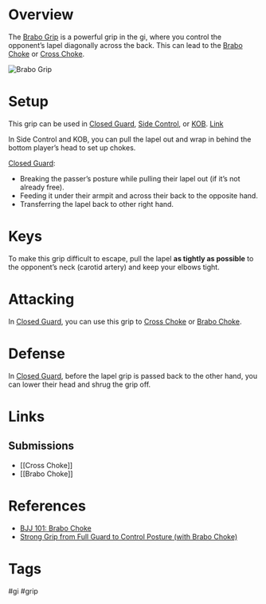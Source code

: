 # Overview
The <u>Brabo Grip</u> is a powerful grip in the gi, where you control the opponent’s lapel diagonally across the back. This can lead to the [Brabo Choke](obsidian://open?vault=Obsidian-BJJ-Notes&file=Submissions%2FBrabo%20Choke) or [Cross Choke](obsidian://open?vault=Obsidian-BJJ-Notes&file=Submissions%2FCross%20Choke).

![Brabo Grip](https://evolve-mma.com/wp-content/uploads/2022/03/barbo-choke-bjj-.jpg)
# Setup
This grip can be used in [Closed Guard](obsidian://open?vault=Obsidian-BJJ-Notes&file=Guards%2FClosed%20Guard), [Side Control](obsidian://open?vault=Obsidian-BJJ-Notes&file=Positions%2FSide%20Control), or [KOB](obsidian://open?vault=Obsidian-BJJ-Notes&file=Positions%2FKnee%20On%20Belly). [Link](https://www.youtube.com/watch?v=DXE-FfK1j0E&t=45s)

In Side Control and KOB, you can pull the lapel out and wrap in behind the bottom player’s head to set up chokes.

[Closed Guard](obsidian://open?vault=Obsidian-BJJ-Notes&file=Guards%2FClosed%20Guard):
- Breaking the passer’s posture while pulling their lapel out (if it’s not already free).
- Feeding it under their armpit and across their back to the opposite hand.
- Transferring the lapel back to other right hand.
# Keys
To make this grip difficult to escape, pull the lapel **as tightly as possible** to the opponent’s neck (carotid artery) and keep your elbows tight.
# Attacking
In [Closed Guard](obsidian://open?vault=Obsidian-BJJ-Notes&file=Guards%2FClosed%20Guard), you can use this grip to [Cross Choke](obsidian://open?vault=Obsidian-BJJ-Notes&file=Submissions%2FCross%20Choke) or [Brabo Choke](obsidian://open?vault=Obsidian-BJJ-Notes&file=Submissions%2FBrabo%20Choke).
# Defense
In [Closed Guard](obsidian://open?vault=Obsidian-BJJ-Notes&file=Guards%2FClosed%20Guard), before the lapel grip is passed back to the other hand, you can lower their head and shrug the grip off. 
# Links
## Submissions
- [[Cross Choke]]
- [[Brabo Choke]]
# References
- [BJJ 101: Brabo Choke](https://evolve-mma.com/blog/bjj-101-brabo-choke/)
- [Strong Grip from Full Guard to Control Posture (with Brabo Choke)](https://www.chewjitsu.net/2018/10/strong-grip-from-full-guard-to-control-posture-with-brabo-choke/ "Permanent Link: Strong Grip from Full Guard to Control Posture (with Brabo Choke)")
# Tags
#gi #grip 
